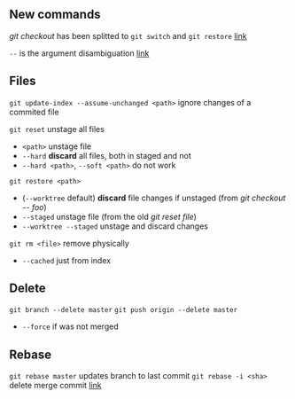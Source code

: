 ## New commands

_git checkout_ has been splitted to `git switch` and `git restore` [link](https://stackoverflow.com/a/57266005/7924557)

`--` is the argument disambiguation [link](https://git-scm.com/docs/git-checkout#_argument_disambiguation)

## Files
`git update-index --assume-unchanged <path>` ignore changes of a commited file

`git reset` unstage all files
-   `<path>` unstage file
-   `--hard` **discard** all files, both in staged and not
-   `--hard <path>`, `--soft <path>` do not work

`git restore <path>`
-   (`--worktree` default) **discard** file changes if unstaged (from _git checkout -- foo_)
-   `--staged` unstage file (from the old _git reset file_)
-   `--worktree --staged` unstage and discard changes

`git rm <file>` remove physically
-   `--cached` just from index

## Delete
`git branch --delete master`
`git push origin --delete master`
-   `--force` if was not merged

## Rebase
`git rebase master` updates branch to last commit
`git rebase -i <sha>` delete merge commit [link](https://stackoverflow.com/a/17577876/7924557)
